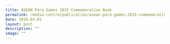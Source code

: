 ```yaml
---
title: ASEAN Para Games 2015 Commemorative Book
permalink: /media-centre/publication/asean-para-games-2015-commemorative-book/
date: 2016-03-01
layout: post
description: ""
image: ""
---
```

